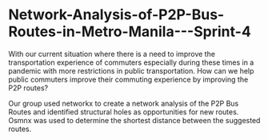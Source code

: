 # Network-Analysis-of-P2P-Bus-Routes-in-Metro-Manila---Sprint-4
With our current situation where there is a need to improve the transportation experience of commuters especially during these times in a pandemic with more restrictions in public transportation. How can we help public commuters improve their commuting experience by improving the P2P routes?

Our group used networkx to create a network analysis of the P2P Bus Routes and identified structural holes as opportunities for new routes. Osmnx was used to determine the shortest distance between the suggested routes.
